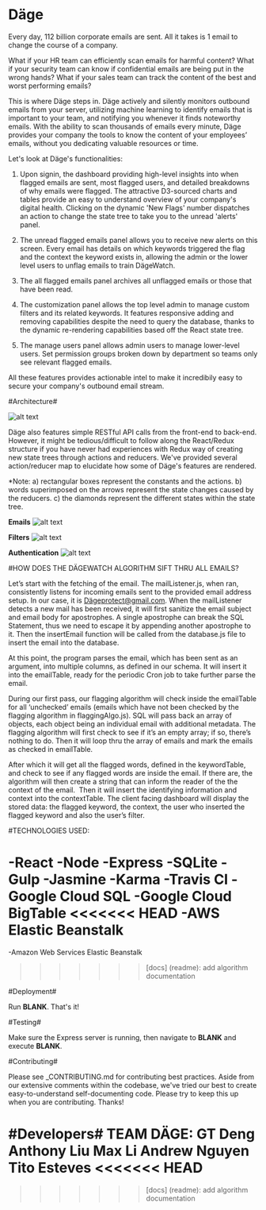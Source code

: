 # Däge #

Every day, 112 billion corporate emails are sent. All it takes is 1 email to change the course of a company.

What if your HR team can efficiently scan emails for harmful content? What if your security team can know if confidential emails are being put in the wrong hands? What if your sales team can track the content of the best and worst performing emails?

This is where Däge steps in. Däge actively and silently monitors outbound emails from your server, utilizing machine learning to identify emails that is important to your team, and notifying you whenever it finds noteworthy emails. With the ability to scan thousands of emails every minute, Däge provides your company the tools to know the content of your employees’ emails, without you dedicating valuable resources or time.

Let's look at Däge's functionalities:

1. Upon signin, the dashboard providing high-level insights into when flagged emails are sent, most flagged users, and detailed breakdowns of why emails were flagged. The attractive D3-sourced charts and tables provide an easy to understand overview of your company's digital health. Clicking on the dynamic 'New Flags' number dispatches an action to change the state tree to take you to the unread 'alerts' panel. 

2. The unread flagged emails panel allows you to receive new alerts on this screen. Every email has details on which keywords triggered the flag and the context the keyword exists in, allowing the admin or the lower level users to unflag emails to train DägeWatch. 

3. The all flagged emails panel archives all unflagged emails or those that have been read. 

4. The customization panel allows the top level admin to manage custom filters and its related keywords. It features responsive adding and removing capabilities despite the need to query the database, thanks to the dynamic re-rendering capabilities based off the React state tree. 

5. The manage users panel allows admin users to manage lower-level users. Set permission groups broken down by department so  teams only see relevant flagged emails. 

All these features provides actionable intel to make it incredibily easy to secure your company's outbound email stream. 

#Architecture#

![alt text](http://s19.postimg.org/kmc6xsotv/Slide1.jpg)

Däge also features simple RESTful API calls from the front-end to back-end. However, it might be tedious/difficult to follow along the React/Redux structure if you have never had experiences with Redux way of creating new state trees through actions and reducers. We've provided several action/reducer map to elucidate how some of Däge's features are rendered. 

*Note: a) rectangular boxes represent the constants and the actions. b) words superimposed on the arrows represent the state changes caused by the reducers. c) the diamonds represent the different states within the state tree. 

**Emails**
![alt text](http://s19.postimg.org/mmy54vvlf/Redux_State_Tree_Actions_Trial_Blank.png)

**Filters** 
![alt text](http://s19.postimg.org/ek4k7b0dv/Blank_Flowchart_New_Page.png)

**Authentication** 
![alt text](http://s19.postimg.org/cqx258ptf/manage_users_flow_New_Page.png)

#HOW DOES THE DÄGEWATCH ALGORITHM SIFT THRU ALL EMAILS?

Let’s start with the fetching of the email. The mailListener.js, when ran, consistently listens for incoming emails sent to the provided email address setup. In our case, it is Dägeprotect@gmail.com. When the mailListener detects a new mail has been received, it will first sanitize the email subject and email body for apostrophes. A single apostrophe can break the SQL Statement, thus we need to escape it by appending another apostrophe to it. Then the insertEmail function will be called from the database.js file to insert the email into the database.

At this point, the program parses the email, which has been sent as an argument, into multiple columns, as defined in our schema. It will insert it into the emailTable, ready for the periodic Cron job to take further parse the email.

During our first pass, our flagging algorithm will check inside the emailTable for all ‘unchecked’ emails (emails which have not been checked by the flagging algorithm in flaggingAlgo.js). SQL will pass back an array of objects, each object being an individual email with additional metadata. The flagging algorithm will first check to see if it’s an empty array; if so, there’s nothing to do. Then it will loop thru the array of emails and mark the emails as checked in emailTable. 

After which it will get all the flagged words, defined in the keywordTable, and check to see if any flagged words are inside the email. If there are, the algorithm will then create a string that can inform the reader of the the context of the email.  Then it will insert the identifying information and context into the contextTable. The client facing dashboard will display the stored data: the flagged keyword, the context, the user who inserted the flagged keyword and also the user’s filter.

#TECHNOLOGIES USED:

-React
-Node
-Express
-SQLite
-Gulp
-Jasmine
-Karma
-Travis CI
-Google Cloud SQL
-Google Cloud BigTable
<<<<<<< HEAD
-AWS Elastic Beanstalk
=======
-Amazon Web Services Elastic Beanstalk
>>>>>>> [docs] (readme): add algorithm documentation

#Deployment#

Run __BLANK__. That's it!

#Testing#

Make sure the Express server is running, then navigate to __BLANK__ and execute __BLANK__. 

#Contributing#

Please see _CONTRIBUTING.md for contributing best practices. Aside from our extensive comments within the codebase, we've tried our best to create easy-to-understand self-documenting code. Please try to keep this up when you are contributing. Thanks!

#Developers#
TEAM DÄGE: 
GT Deng
Anthony Liu
Max Li
Andrew Nguyen
Tito Esteves
<<<<<<< HEAD
=======



>>>>>>> [docs] (readme): add algorithm documentation
